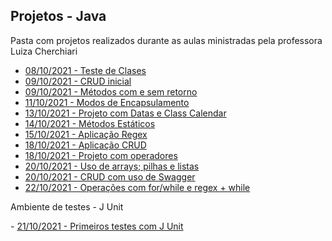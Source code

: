 ## Projetos - Java

<p> Pasta com projetos realizados durante as aulas ministradas pela professora Luiza Cherchiari</p>

   - <a href="./02- AppClasses">08/10/2021 - Teste de Clases</a>
   - <a href="./02 - AppCrud">09/10/2021 - CRUD inicial</a>
   - <a href="./03 - Methods">09/10/2021 - Métodos com e sem retorno</a>
   - <a href="./04 - Encapsulamento -AcessosPrivadosEPublicos">11/10/2021 - Modos de Encapsulamento</a>
   - <a href="./05 - App.Spring.Datas">13/10/2021 - Projeto com Datas e Class Calendar</a>
   - <a href="./06 - Methods_Statics">14/10/2021 - Métodos Estáticos</a>
   - <a href="./07 - Aplicacao - Regex">15/10/2021 - Aplicação Regex</a>
   - <a href="./08 - Crud">18/10/2021 - Aplicação CRUD</a>
   - <a href="./09 - Java_operadores">18/10/2021 - Projeto com operadores</a>
   - <a href="./10 - Op_Arrays">20/10/2021 - Uso de arrays; pilhas e listas</a>
   - <a href="./10 - crud-service">20/10/2021 - CRUD com uso de Swagger</a>
   - <a href="./12 - Operation_For">22/10/2021 - Operações com for/while e regex + while</a>



<p> Ambiente de testes - J Unit</p>
   - <a href ="./Project_JUnit">21/10/2021 - Primeiros testes com J Unit</a>






  

